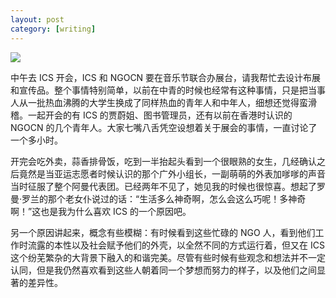 ```yaml
---
layout: post
category: [writing]
---
```


![](http://photos.tuchong.com/32890/l/2688633.jpg)

中午去 ICS 开会，ICS 和 NGOCN 要在音乐节联合办展台，请我帮忙去设计布展和宣传品。整个事情特别简单，以前在中青的时候也经常有这种事情，只是把当事人从一批热血沸腾的大学生换成了同样热血的青年人和中年人，细想还觉得蛮滑稽。一起开会的有 ICS 的贾蔚姐、图书管理员，还有以前在香港时认识的 NGOCN 的几个青年人。大家七嘴八舌凭空设想着关于展会的事情，一直讨论了一个多小时。

开完会吃外卖，蒜香排骨饭，吃到一半抬起头看到一个很眼熟的女生，几经确认之后竟然是当亚运志愿者时候认识的那个广外小组长，一副萌萌的外表加嗲嗲的声音当时征服了整个阿曼代表团。已经两年不见了，她见我的时候也很惊喜。想起了罗曼·罗兰的那个老女仆说过的话：“生活多么神奇啊，怎么会这么巧呢！多神奇啊！”这也是我为什么喜欢 ICS 的一个原因吧。

另一个原因讲起来，概念有些模糊：有时候看到这些忙碌的 NGO 人，看到他们工作时流露的本性以及社会赋予他们的外壳，以全然不同的方式运行着，但又在 ICS 这个纷芜繁杂的大背景下融入的和谐完美。尽管有些时候有些观念和想法并不一定认同，但是我仍然喜欢看到这些人朝着同一个梦想而努力的样子，以及他们之间显著的差异性。
